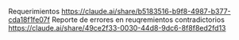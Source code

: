 Requerimientos https://claude.ai/share/b5183516-b9f8-4987-b377-cda18f1fe07f
Reporte de errores en reuqremientos contradictorios https://claude.ai/share/49ce2f33-0030-44d8-9dc6-8f8f8ed2fd13